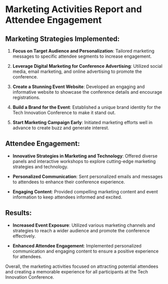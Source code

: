 # Marketing Activities Report and Attendee Engagement

## Marketing Strategies Implemented:
1. **Focus on Target Audience and Personalization**: Tailored marketing messages to specific attendee segments to increase engagement.
   
2. **Leverage Digital Marketing for Conference Advertising**: Utilized social media, email marketing, and online advertising to promote the conference.
   
3. **Create a Stunning Event Website**: Developed an engaging and informative website to showcase the conference details and encourage registrations.
   
4. **Build a Brand for the Event**: Established a unique brand identity for the Tech Innovation Conference to make it stand out.
   
5. **Start Marketing Campaign Early**: Initiated marketing efforts well in advance to create buzz and generate interest.

## Attendee Engagement:
- **Innovative Strategies in Marketing and Technology**: Offered diverse panels and interactive workshops to explore cutting-edge marketing strategies and technology.
  
- **Personalized Communication**: Sent personalized emails and messages to attendees to enhance their conference experience.
  
- **Engaging Content**: Provided compelling marketing content and event information to keep attendees informed and excited.

## Results:
- **Increased Event Exposure**: Utilized various marketing channels and strategies to reach a wider audience and promote the conference effectively.
  
- **Enhanced Attendee Engagement**: Implemented personalized communication and engaging content to ensure a positive experience for attendees.

Overall, the marketing activities focused on attracting potential attendees and creating a memorable experience for all participants at the Tech Innovation Conference.
